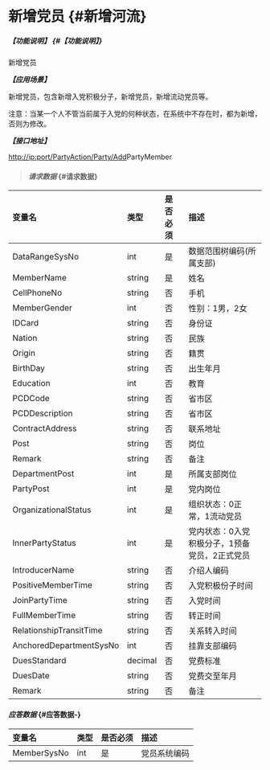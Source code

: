 # 新增党员 {#新增河流}

##### _【功能说明】_ {#【功能说明】}

新增党员

_**【应用场景】**_

新增党员，包含新增入党积极分子，新增党员，新增流动党员等。

注意：当某一个人不管当前属于入党的何种状态，在系统中不存在时，都为新增，否则为修改。

_**【接口地址】**_

[http://ip:port/PartyAction/Party/Add](http://ip:port/HMAction/River/AddRiver)PartyMember

> #### _请求数据_ {#请求数据}

| 变量名 | 类型 | 是否必须 | 描述 |
| :--- | :--- | :--- | :--- |
| DataRangeSysNo | int | 是 | 数据范围树编码\(所属支部\) |
| MemberName | string | 是 | 姓名 |
| CellPhoneNo | string | 否 | 手机 |
| MemberGender | int | 否 | 性别：1男，2女 |
| IDCard | string | 否 | 身份证 |
| Nation | string | 否 | 民族 |
| Origin | string | 否 | 籍贯 |
| BirthDay | string | 否 | 出生年月 |
| Education | int | 否 | 教育 |
| PCDCode | string | 否 | 省市区 |
| PCDDescription | string | 否 | 省市区 |
| ContractAddress | string | 否 | 联系地址 |
| Post | string | 否 | 岗位 |
| Remark | string | 否 | 备注 |
| DepartmentPost | int | 是 | 所属支部岗位 |
| PartyPost | int | 是 | 党内岗位 |
| OrganizationalStatus | int | 是 | 组织状态：0正常，1流动党员 |
| InnerPartyStatus | int | 是 | 党内状态：0入党积极分子，1预备党员，2正式党员 |
| IntroducerName | string | 否 | 介绍人编码 |
| PositiveMemberTime | string | 否 | 入党积极份子时间 |
| JoinPartyTime | string | 否 | 入党时间 |
| FullMemberTime | string | 否 | 转正时间 |
| RelationshipTransitTime | string | 否 | 关系转入时间 |
| AnchoredDepartmentSysNo | int | 否 | 挂靠支部编码 |
| DuesStandard | decimal | 否 | 党费标准 |
| DuesDate | string | 否 | 党费交至年月 |
| Remark | string | 否 | 备注 |

#### _应答数据_ {#应答数据-}

| 变量名 | 类型 | 是否必须 | 描述 |
| :--- | :--- | :--- | :--- |
| MemberSysNo | int | 是 | 党员系统编码 |



